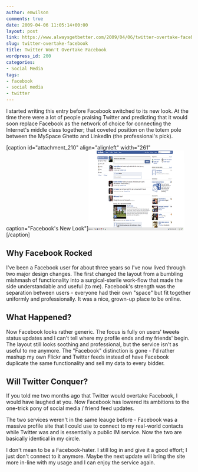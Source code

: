 ```yaml
---
author: emwilson
comments: true
date: 2009-04-06 11:05:14+00:00
layout: post
link: https://www.alwaysgetbetter.com/2009/04/06/twitter-overtake-facebook/
slug: twitter-overtake-facebook
title: Twitter Won't Overtake Facebook
wordpress_id: 200
categories:
- Social Media
tags:
- facebook
- social media
- twitter
---
```


I started writing this entry before Facebook switched to its new look. At the time there were a lot of people praising Twitter and predicting that it would soon replace Facebook as the network of choice for connecting the Internet's middle class together; that coveted position on the totem pole between the MySpace Ghetto and LinkedIn (the professional's pick).

[caption id="attachment_210" align="alignleft" width="261" caption="Facebook's New Look"]![Facebook's New Look](/images/2009/04/newfacebook.png)[/caption]



## Why Facebook Rocked


I've been a Facebook user for about three years so I've now lived through two major design changes. The first changed the layout from a bumbling mishmash of functionality into a surgical-sterile work-flow that made the side understandable and useful (to me). Facebook's strength was the separation between users - everyone had their own "space" but fit together uniformly and professionally. It was a nice, grown-up place to be online.



## What Happened?


Now Facebook looks rather generic. The focus is fully on users' <del>tweets</del> status updates and I can't tell where my profile ends and my friends' begin. The layout still looks soothing and professional, but the service isn't as useful to me anymore. The "Facebook" distinction is gone - I'd rather mashup my own Flickr and Twitter feeds instead of have Facebook duplicate the same functionality and sell my data to every bidder.



## Will Twitter Conquer?


If you told me two months ago that Twitter would overtake Facebook, I would have laughed at you. Now Facebook has lowered its ambitions to the one-trick pony of social media / friend feed updates.

The two services weren't in the same leauge before - Facebook was a massive profile site that I could use to connect to my real-world contacts while Twitter was and is essentially a public IM service. Now the two are basically identical in my circle.

I don't mean to be a Facebook-hater. I still log in and give it a good effort; I just don't connect to it anymore. Maybe the next update will bring the site more in-line with my usage and I can enjoy the service again.
